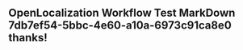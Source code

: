 <properties
ms.topic="hero-topic"
ms.test1="hero-topic"
ms.test2="test"/>

## OpenLocalization Workflow Test MarkDown 7db7ef54-5bbc-4e60-a10a-6973c91ca8e0 thanks!
